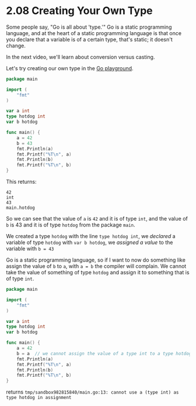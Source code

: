 # 2.08 Creating Your Own Type

Some people say, "Go is all about 'type.'" Go is a static programming language, and at the heart of a static programming language is that once you declare that a variable is of a certain type, that's static; it doesn't change.  
  
In the next video, we'll learn about conversion versus casting.  
  
Let's try creating our own type in the [Go playground](https://play.golang.org/p/9Gv-WWADVj).

```go
package main

import (
	"fmt"
)

var a int
type hotdog int
var b hotdog

func main() {
	a = 42
	b = 43
	fmt.Println(a)
	fmt.Printf("%T\n", a)
	fmt.Println(b)
	fmt.Printf("%T\n", b)
}
```
This returns:
```
42
int
43
main.hotdog
```
So we can see that the value of `a` is `42` and it is of type `int`, and the value of `b` is 43 and it is of type `hotdog` from the package `main`.  
  
We created a type `hotdog` with the line `type hotdog int`, we _declared_ a variable of type `hotdog` with `var b hotdog`, we _assigned a value_ to the variable with `b = 43`  
  
Go is a static programming language, so if I want to now do something like assign the value of `b` to `a`, with `a = b` the compiler will complain. We cannot take the value of something of type `hotdog` and assign it to something that is of type `int`.  
  
```go
package main

import (
	"fmt"
)

var a int
type hotdog int
var b hotdog

func main() {
	a = 42
	b = a  // we cannot assign the value of a type int to a type hotdog
	fmt.Println(a)
	fmt.Printf("%T\n", a)
	fmt.Println(b)
	fmt.Printf("%T\n", b)
}
```
returns
`tmp/sandbox982815840/main.go:13: cannot use a (type int) as type hotdog in assignment`  
  
